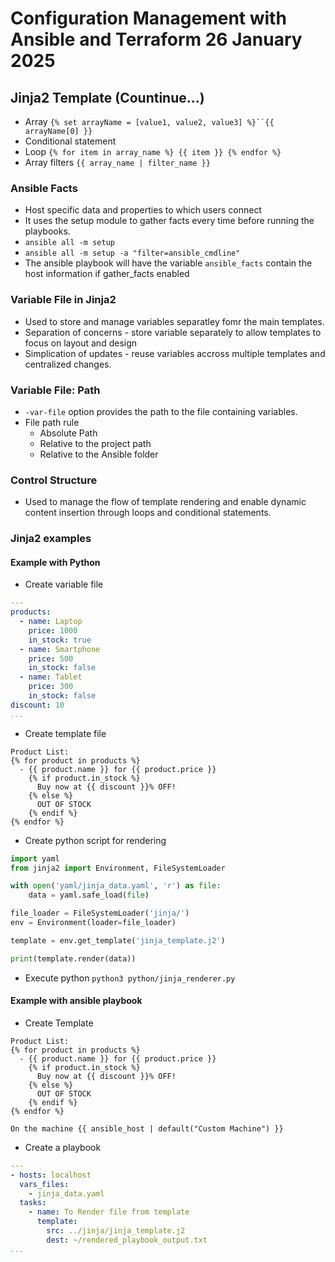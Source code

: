 # Configuration Management with Ansible and Terraform 26 January 2025

## Jinja2 Template (Countinue...)

- Array
`{% set arrayName = [value1, value2, value3] %}``{{ arrayName[0] }}`
- Conditional statement
- Loop `{% for item in array_name %} {{ item }} {% endfor %}`
- Array filters `{{ array_name | filter_name }}`

### Ansible Facts
- Host specific data and properties to which users connect
- It uses the setup module to gather facts every time before running the playbooks.
- `ansible all -m setup`
- `ansible all -m setup -a "filter=ansible_cmdline"`
- The ansible playbook will have the variable `ansible_facts` contain the host information if gather_facts enabled

### Variable File in Jinja2 
- Used to store and manage variables separatley fomr the main templates.
- Separation of concerns - store variable separately to allow templates to focus on layout and design
- Simplication of updates - reuse variables accross multiple templates and centralized changes.

### Variable File: Path
- `-var-file` option provides the path to the file containing variables.
- File path rule
    - Absolute Path
    - Relative to the project path
    - Relative to the Ansible folder

### Control Structure
- Used to manage the flow of template rendering and enable dynamic content insertion through loops and conditional statements.

### Jinja2 examples

#### Example with Python
- Create variable file
```YAML
---
products:
  - name: Laptop
    price: 1000
    in_stock: true
  - name: Smartphone
    price: 500
    in_stock: false  
  - name: Tablet
    price: 300
    in_stock: false  
discount: 10    
...
```

- Create template file
```j2
Product List:
{% for product in products %}
  - {{ product.name }} for {{ product.price }}
    {% if product.in_stock %}
      Buy now at {{ discount }}% OFF!
    {% else %}
      OUT OF STOCK
    {% endif %} 
{% endfor %}     
```

- Create python script for rendering
```py
import yaml
from jinja2 import Environment, FileSystemLoader

with open('yaml/jinja_data.yaml', 'r') as file:
    data = yaml.safe_load(file)

file_loader = FileSystemLoader('jinja/')
env = Environment(loader=file_loader)

template = env.get_template('jinja_template.j2')

print(template.render(data))
```
- Execute python  `python3 python/jinja_renderer.py`

#### Example with ansible playbook
- Create Template
```j2
Product List:
{% for product in products %}
  - {{ product.name }} for {{ product.price }}
    {% if product.in_stock %}
      Buy now at {{ discount }}% OFF!
    {% else %}
      OUT OF STOCK
    {% endif %} 
{% endfor %}

On the machine {{ ansible_host | default("Custom Machine") }}
```

- Create a playbook
```yaml
---
- hosts: localhost
  vars_files:
    - jinja_data.yaml
  tasks:
    - name: To Render file from template
      template:
        src: ../jinja/jinja_template.j2
        dest: ~/rendered_playbook_output.txt
...
```


